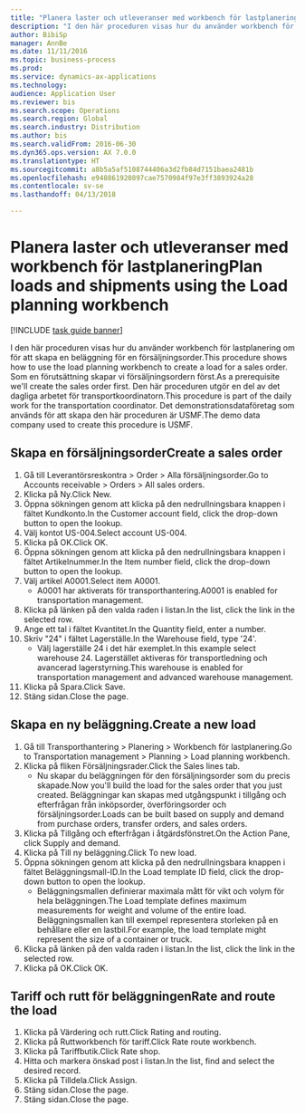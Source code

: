 ```yaml
--- 
title: "Planera laster och utleveranser med workbench för lastplanering"
description: "I den här proceduren visas hur du använder workbench för lastplanering om för att skapa en beläggning för en försäljningsorder."
author: BibiSp
manager: AnnBe
ms.date: 11/11/2016
ms.topic: business-process
ms.prod: 
ms.service: dynamics-ax-applications
ms.technology: 
audience: Application User
ms.reviewer: bis
ms.search.scope: Operations
ms.search.region: Global
ms.search.industry: Distribution
ms.author: bis
ms.search.validFrom: 2016-06-30
ms.dyn365.ops.version: AX 7.0.0
ms.translationtype: HT
ms.sourcegitcommit: a8b5a5af5108744406a3d2fb84d7151baea2481b
ms.openlocfilehash: e948861920897cae7570984f97e3ff3893924a28
ms.contentlocale: sv-se
ms.lasthandoff: 04/13/2018

---
```

# <a name="plan-loads-and-shipments-using-the-load-planning-workbench"></a><span data-ttu-id="35d98-103">Planera laster och utleveranser med workbench för lastplanering</span><span class="sxs-lookup"><span data-stu-id="35d98-103">Plan loads and shipments using the Load planning workbench</span></span>

[!INCLUDE [task guide banner](../../includes/task-guide-banner.md)]

<span data-ttu-id="35d98-104">I den här proceduren visas hur du använder workbench för lastplanering om för att skapa en beläggning för en försäljningsorder.</span><span class="sxs-lookup"><span data-stu-id="35d98-104">This procedure shows how to use the load planning workbench to create a load for a sales order.</span></span> <span data-ttu-id="35d98-105">Som en förutsättning skapar vi försäljningsordern först.</span><span class="sxs-lookup"><span data-stu-id="35d98-105">As a prerequisite we'll create the sales order first.</span></span> <span data-ttu-id="35d98-106">Den här proceduren utgör en del av det dagliga arbetet för transportkoordinatorn.</span><span class="sxs-lookup"><span data-stu-id="35d98-106">This procedure is part of the daily work for the transportation coordinator.</span></span> <span data-ttu-id="35d98-107">Det demonstrationsdataföretag som används för att skapa den här proceduren är USMF.</span><span class="sxs-lookup"><span data-stu-id="35d98-107">The demo data company used to create this procedure is USMF.</span></span>


## <a name="create-a-sales-order"></a><span data-ttu-id="35d98-108">Skapa en försäljningsorder</span><span class="sxs-lookup"><span data-stu-id="35d98-108">Create a sales order</span></span>
1. <span data-ttu-id="35d98-109">Gå till Leverantörsreskontra > Order > Alla försäljningsorder.</span><span class="sxs-lookup"><span data-stu-id="35d98-109">Go to Accounts receivable > Orders > All sales orders.</span></span>
2. <span data-ttu-id="35d98-110">Klicka på Ny.</span><span class="sxs-lookup"><span data-stu-id="35d98-110">Click New.</span></span>
3. <span data-ttu-id="35d98-111">Öppna sökningen genom att klicka på den nedrullningsbara knappen i fältet Kundkonto.</span><span class="sxs-lookup"><span data-stu-id="35d98-111">In the Customer account field, click the drop-down button to open the lookup.</span></span>
4. <span data-ttu-id="35d98-112">Välj kontot US-004.</span><span class="sxs-lookup"><span data-stu-id="35d98-112">Select account US-004.</span></span>
5. <span data-ttu-id="35d98-113">Klicka på OK.</span><span class="sxs-lookup"><span data-stu-id="35d98-113">Click OK.</span></span>
6. <span data-ttu-id="35d98-114">Öppna sökningen genom att klicka på den nedrullningsbara knappen i fältet Artikelnummer.</span><span class="sxs-lookup"><span data-stu-id="35d98-114">In the Item number field, click the drop-down button to open the lookup.</span></span>
7. <span data-ttu-id="35d98-115">Välj artikel A0001.</span><span class="sxs-lookup"><span data-stu-id="35d98-115">Select item A0001.</span></span>
    * <span data-ttu-id="35d98-116">A0001 har aktiverats för transporthantering.</span><span class="sxs-lookup"><span data-stu-id="35d98-116">A0001 is enabled for transportation management.</span></span>  
8. <span data-ttu-id="35d98-117">Klicka på länken på den valda raden i listan.</span><span class="sxs-lookup"><span data-stu-id="35d98-117">In the list, click the link in the selected row.</span></span>
9. <span data-ttu-id="35d98-118">Ange ett tal i fältet Kvantitet.</span><span class="sxs-lookup"><span data-stu-id="35d98-118">In the Quantity field, enter a number.</span></span>
10. <span data-ttu-id="35d98-119">Skriv "24" i fältet Lagerställe.</span><span class="sxs-lookup"><span data-stu-id="35d98-119">In the Warehouse field, type '24'.</span></span>
    * <span data-ttu-id="35d98-120">Välj lagerställe 24 i det här exemplet.</span><span class="sxs-lookup"><span data-stu-id="35d98-120">In this example select warehouse 24.</span></span> <span data-ttu-id="35d98-121">Lagerstället aktiveras för transportledning och avancerad lagerstyrning.</span><span class="sxs-lookup"><span data-stu-id="35d98-121">This warehouse is enabled for transportation management and advanced warehouse management.</span></span>  
11. <span data-ttu-id="35d98-122">Klicka på Spara.</span><span class="sxs-lookup"><span data-stu-id="35d98-122">Click Save.</span></span>
12. <span data-ttu-id="35d98-123">Stäng sidan.</span><span class="sxs-lookup"><span data-stu-id="35d98-123">Close the page.</span></span>

## <a name="create-a-new-load"></a><span data-ttu-id="35d98-124">Skapa en ny beläggning.</span><span class="sxs-lookup"><span data-stu-id="35d98-124">Create a new load</span></span>
1. <span data-ttu-id="35d98-125">Gå till Transporthantering > Planering > Workbench för lastplanering.</span><span class="sxs-lookup"><span data-stu-id="35d98-125">Go to Transportation management > Planning > Load planning workbench.</span></span>
2. <span data-ttu-id="35d98-126">Klicka på fliken Försäljningsrader.</span><span class="sxs-lookup"><span data-stu-id="35d98-126">Click the Sales lines tab.</span></span>
    * <span data-ttu-id="35d98-127">Nu skapar du beläggningen för den försäljningsorder som du precis skapade.</span><span class="sxs-lookup"><span data-stu-id="35d98-127">Now you'll build the load for the sales order that you just created.</span></span> <span data-ttu-id="35d98-128">Beläggningar kan skapas med utgångspunkt i tillgång och efterfrågan från inköpsorder, överföringsorder och försäljningsorder.</span><span class="sxs-lookup"><span data-stu-id="35d98-128">Loads can be built based on supply and demand from purchase orders, transfer orders, and sales orders.</span></span>  
3. <span data-ttu-id="35d98-129">Klicka på Tillgång och efterfrågan i åtgärdsfönstret.</span><span class="sxs-lookup"><span data-stu-id="35d98-129">On the Action Pane, click Supply and demand.</span></span>
4. <span data-ttu-id="35d98-130">Klicka på Till ny beläggning.</span><span class="sxs-lookup"><span data-stu-id="35d98-130">Click To new load.</span></span>
5. <span data-ttu-id="35d98-131">Öppna sökningen genom att klicka på den nedrullningsbara knappen i fältet Beläggningsmall-ID.</span><span class="sxs-lookup"><span data-stu-id="35d98-131">In the Load template ID field, click the drop-down button to open the lookup.</span></span>
    * <span data-ttu-id="35d98-132">Beläggningsmallen definierar maximala mått för vikt och volym för hela beläggningen.</span><span class="sxs-lookup"><span data-stu-id="35d98-132">The Load template defines maximum measurements for weight and volume of the entire load.</span></span> <span data-ttu-id="35d98-133">Beläggningsmallen kan till exempel representera storleken på en behållare eller en lastbil.</span><span class="sxs-lookup"><span data-stu-id="35d98-133">For example, the load template might represent the size of a container or truck.</span></span>  
6. <span data-ttu-id="35d98-134">Klicka på länken på den valda raden i listan.</span><span class="sxs-lookup"><span data-stu-id="35d98-134">In the list, click the link in the selected row.</span></span>
7. <span data-ttu-id="35d98-135">Klicka på OK.</span><span class="sxs-lookup"><span data-stu-id="35d98-135">Click OK.</span></span>

## <a name="rate-and-route-the-load"></a><span data-ttu-id="35d98-136">Tariff och rutt för beläggningen</span><span class="sxs-lookup"><span data-stu-id="35d98-136">Rate and route the load</span></span>
1. <span data-ttu-id="35d98-137">Klicka på Värdering och rutt.</span><span class="sxs-lookup"><span data-stu-id="35d98-137">Click Rating and routing.</span></span>
2. <span data-ttu-id="35d98-138">Klicka på Ruttworkbench för tariff.</span><span class="sxs-lookup"><span data-stu-id="35d98-138">Click Rate route workbench.</span></span>
3. <span data-ttu-id="35d98-139">Klicka på Tariffbutik.</span><span class="sxs-lookup"><span data-stu-id="35d98-139">Click Rate shop.</span></span>
4. <span data-ttu-id="35d98-140">Hitta och markera önskad post i listan.</span><span class="sxs-lookup"><span data-stu-id="35d98-140">In the list, find and select the desired record.</span></span>
5. <span data-ttu-id="35d98-141">Klicka på Tilldela.</span><span class="sxs-lookup"><span data-stu-id="35d98-141">Click Assign.</span></span>
6. <span data-ttu-id="35d98-142">Stäng sidan.</span><span class="sxs-lookup"><span data-stu-id="35d98-142">Close the page.</span></span>
7. <span data-ttu-id="35d98-143">Stäng sidan.</span><span class="sxs-lookup"><span data-stu-id="35d98-143">Close the page.</span></span>


